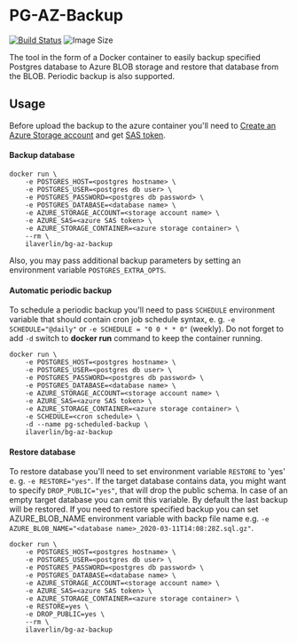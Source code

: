 # PG-AZ-Backup

[![Build Status](https://img.shields.io/docker/cloud/build/ilaverlin/pg-az-backup)](https://hub.docker.com/repository/docker/ilaverlin/pg-backup)   ![Image Size](https://img.shields.io/docker/image-size/ilaverlin/pg-az-backup/latest)

The tool in the form of a Docker container to easily backup specified Postgres database to Azure BLOB storage and restore that database from the BLOB. Periodic backup is also supported.

## Usage
Before upload the backup to the azure container you'll need to [Create an Azure Storage account](https://docs.microsoft.com/en-us/azure/storage/common/storage-account-create?tabs=azure-portal) and get [SAS token](https://docs.microsoft.com/en-us/azure/storage/common/storage-sas-overview).

#### Backup database
```
docker run \
    -e POSTGRES_HOST=<postgres hostname> \
    -e POSTGRES_USER=<postgres db user> \
    -e POSTGRES_PASSWORD=<postgres db password> \
    -e POSTGRES_DATABASE=<database name> \
    -e AZURE_STORAGE_ACCOUNT=<storage account name> \
    -e AZURE_SAS=<azure SAS token> \
    -e AZURE_STORAGE_CONTAINER=<azure storage container> \
    --rm \
    ilaverlin/bg-az-backup
```
Also, you may pass additional backup parameters by setting an environment variable `POSTGRES_EXTRA_OPTS`. 

#### Automatic periodic backup
To schedule a periodic backup you'll need to pass `SCHEDULE` environment variable that should contain cron job schedule syntax, e. g. `-e SCHEDULE="@daily"` or `-e SCHEDULE = "0 0 * * 0"` (weekly).
Do not forget to add `-d` switch to **docker run** command to keep the container running. 
```
docker run \
    -e POSTGRES_HOST=<postgres hostname> \
    -e POSTGRES_USER=<postgres db user> \
    -e POSTGRES_PASSWORD=<postgres db password> \
    -e POSTGRES_DATABASE=<database name> \
    -e AZURE_STORAGE_ACCOUNT=<storage account name> \
    -e AZURE_SAS=<azure SAS token> \
    -e AZURE_STORAGE_CONTAINER=<azure storage container> \
    -e SCHEDULE=<cron schedule> \
    -d --name pg-scheduled-backup \
    ilaverlin/bg-az-backup
```
#### Restore database
To restore database you'll need to set environment variable `RESTORE` to 'yes' e. g. `-e RESTORE="yes"`. If the target database contains data, you might want to specify `DROP_PUBLIC="yes"`, that will drop the public schema. In case of an empty target database you can omit this variable.
By default the last backup will be restored. If you need to restore specified backup you can set AZURE_BLOB_NAME environment variable with backp file name e.g. `-e AZURE_BLOB_NAME="<database name>_2020-03-11T14:08:28Z.sql.gz"`.
```
docker run \
    -e POSTGRES_HOST=<postgres hostname> \
    -e POSTGRES_USER=<postgres db user> \
    -e POSTGRES_PASSWORD=<postgres db password> \
    -e POSTGRES_DATABASE=<database name> \
    -e AZURE_STORAGE_ACCOUNT=<storage account name> \
    -e AZURE_SAS=<azure SAS token> \
    -e AZURE_STORAGE_CONTAINER=<azure storage container> \
    -e RESTORE=yes \
    -e DROP_PUBLIC=yes \
    --rm \
    ilaverlin/bg-az-backup
```
